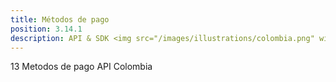 ```yaml
---
title: Métodos de pago
position: 3.14.1
description: API & SDK <img src="/images/illustrations/colombia.png" width="50">
---
```


13 Metodos de pago API Colombia
